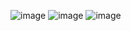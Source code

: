 ![image](https://user-images.githubusercontent.com/57319180/179222268-63e9d7a5-7838-434d-ad73-b9cf0f501415.png)
![image](https://user-images.githubusercontent.com/57319180/179222542-89b56f06-3bfa-4f60-bd3e-16962b52a42d.png)
![image](https://user-images.githubusercontent.com/57319180/179222612-960417a4-ba14-4921-a670-843208adf146.png)
